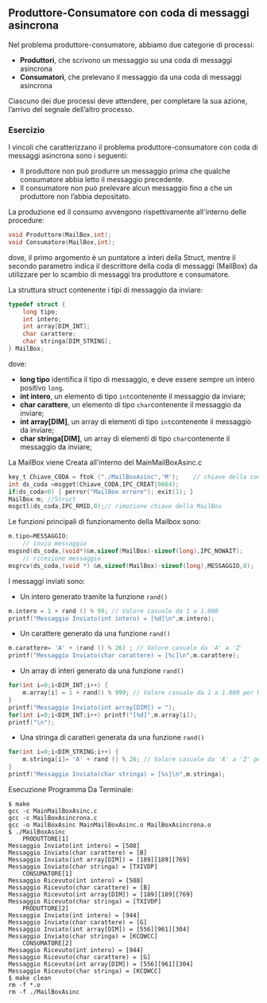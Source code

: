 ## Produttore-Consumatore con coda di messaggi asincrona

Nel problema produttore-consumatore, abbiamo due categorie di processi:

- **Produttori**, che scrivono un messaggio su una coda di messaggi asincrona
- **Consumatori**, che prelevano il messaggio da una coda di messaggi asincrona

Ciascuno dei due processi deve attendere, per completare la sua azione, l’arrivo del segnale dell’altro processo.

### Esercizio

I vincoli che caratterizzano il problema produttore-consumatore con coda di messaggi asincrona sono i seguenti:

- Il produttore non può produrre un messaggio prima che qualche consumatore abbia letto il messaggio precedente.
- Il consumatore non può prelevare alcun messaggio fino a che un produttore non l’abbia depositato.

La produzione ed il consumo avvengono rispettivamente all'interno delle procedure:

```c
void Produttore(MailBox,int);
void Consumatore(MailBox,int);
```
dove, il primo argomento è un puntatore a interi della Struct, 
mentre il secondo parametro indica il descrittore della coda di messaggi (MailBox) 
da utilizzare per lo scambio di messaggi tra produttore e consumatore.

La struttura struct contenente i tipi di messaggio da inviare:

```c
typedef struct {
	long tipo;	
	int intero; 
	int array[DIM_INT];
	char carattere;
	char stringa[DIM_STRING];
} MailBox;
```
dove:

- **long tipo** identifica il tipo di messaggio, e deve essere sempre un intero positivo ``long``.
- **int intero**, un elemento di tipo ``int``contenente il messaggio da inviare;
- **char carattere**, un elemento di tipo ``char``contenente il messaggio da inviare;
- **int array[DIM]**, un array di elementi di tipo ``int``contenente il messaggio da inviare;
- **char stringa[DIM]**, un array di elementi di tipo ``char``contenente il messaggio da inviare;

La MailBox viene Creata all'interno del MainMailBoxAsinc.c

```c
key_t Chiave_CODA = ftok ("./MailBoxAsinc",'M');	// chiave della coda messaggio
int ds_coda =msgget(Chiave_CODA,IPC_CREAT|0664);
if(ds_coda<0) { perror("MailBox errore"); exit(1); }
MailBox m; //Struct 
msgctl(ds_coda,IPC_RMID,0);// rimozione chiave della MailBox
```

Le funzioni principali di funzionamento della Mailbox sono:

```c
m.tipo=MESSAGGIO;
	// invio messaggio
msgsnd(ds_coda,(void*)&m,sizeof(MailBox)-sizeof(long),IPC_NOWAIT);
	// ricezione messaggio
msgrcv(ds_coda,(void *) &m,sizeof(MailBox)-sizeof(long),MESSAGGIO,0);
```

I messaggi inviati sono:
- Un intero generato tramite la funzione ``rand()`` 
```c
m.intero = 1 + rand () % 99; // Valore casuale da 1 a 1.000
printf("Messaggio Inviato(int intero) = [%d]\n",m.intero);
```
- Un carattere generato da una funzione ``rand()``
```c
m.carattere= 'A' + (rand () % 26) ; // Valore casuale da 'A' a 'Z'
printf("Messaggio Inviato(char carattere) = [%c]\n",m.carattere);
```
- Un array di interi generato da una funzione ``rand()`` 
```c
for(int i=0;i<DIM_INT;i++) {
	m.array[i] = 1 + rand() % 999; // Valore casuale da 1 a 1.000 per DIM volte
}
printf("Messaggio Inviato(int array[DIM]) = ");
for(int i=0;i<DIM_INT;i++) printf("[%d]",m.array[i]);
printf("\n");
```
- Una stringa di caratteri generata da una funzione ``rand()``
```c
for(int i=0;i<DIM_STRING;i++) { 
	m.stringa[i]= 'A' + rand () % 26; // Valore casuale da 'A' a 'Z' per DIM volte
}
printf("Messaggio Inviato(char stringa) = [%s]\n",m.stringa);
```

Esecuzione Programma Da Terminale:
```console
$ make
gcc -c MainMailBoxAsinc.c
gcc -c MailBoxAsincrona.c
gcc -o MailBoxAsinc MainMailBoxAsinc.o MailBoxAsincrona.o
$ ./MailBoxAsinc
	PRODUTTORE[1]
Messaggio Inviato(int intero) = [508]
Messaggio Inviato(char carattere) = [B]
Messaggio Inviato(int array[DIM]) = [189][189][769]
Messaggio Inviato(char stringa) = [TXIVDP]
	CONSUMATORE[1]
Messaggio Ricevuto(int intero) = [508]
Messaggio Ricevuto(char carattere) = [B]
Messaggio Ricevuto(int array[DIM]) = [189][189][769]
Messaggio Ricevuto(char stringa) = [TXIVDP]
	PRODUTTORE[2]
Messaggio Inviato(int intero) = [944]
Messaggio Inviato(char carattere) = [G]
Messaggio Inviato(int array[DIM]) = [556][961][304]
Messaggio Inviato(char stringa) = [KCQWCC]
	CONSUMATORE[2]
Messaggio Ricevuto(int intero) = [944]
Messaggio Ricevuto(char carattere) = [G]
Messaggio Ricevuto(int array[DIM]) = [556][961][304]
Messaggio Ricevuto(char stringa) = [KCQWCC]
$ make clean
rm -f *.o
rm -f ./MailBoxAsinc
```
